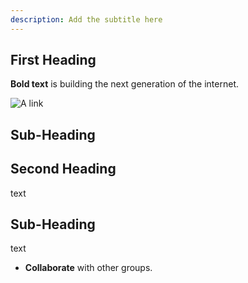 ```yaml
---
description: Add the subtitle here
---
```



## First Heading

**Bold text** is building the next generation of the internet.

![A link](../../.gitbook/assets/twitter-banner-1500x500.png)

## Sub-Heading

## Second Heading

text

## Sub-Heading

text
* **Collaborate** with other groups.&#x20;
